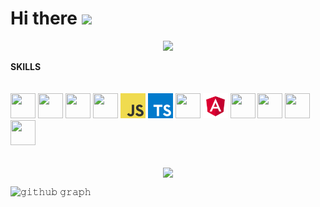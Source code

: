 # Hi there <img src="https://github.com/TheDudeThatCode/TheDudeThatCode/blob/master/Assets/Hi.gif" width="29px">

<div align="center">

![](https://camo.githubusercontent.com/992babdffd8c74a1502de375fbdf7e4d54773242/68747470733a2f2f6d656469612e67697068792e636f6d2f6d656469612f53576f536b4e36447854737a71494b4571762f67697068792e676966)
</div>

**SKILLS**  
<br/>
<br/>
<code><img height="40" width="40" src="https://encrypted-tbn0.gstatic.com/images?q=tbn:ANd9GcR5uvjSdCo6VYwgc5rbhjrVxkGyi41FpHZ4hedExWOEuaAotbreXsoBd0LMeP6dDALj3nw&usqp=CAU"></code>
<code><img height="40" width="40" src="https://i2.wp.com/thecodeblogger.com/wp-content/uploads/2019/03/webp.net-resizeimage-2.png?fit=303%2C300&ssl=1"></code>
<code><img height="40" width="40" src="https://www.flaticon.com/svg/static/icons/svg/1216/1216733.svg"></code>
<code><img height="40" width="40" src="https://cdn.iconscout.com/icon/free/png-256/css-131-722685.png"></code>
<code><img height="40" width="40" src="https://raw.githubusercontent.com/github/explore/80688e429a7d4ef2fca1e82350fe8e3517d3494d/topics/javascript/javascript.png"></code>
<code><img height="40" width="40" src="https://raw.githubusercontent.com/github/explore/80688e429a7d4ef2fca1e82350fe8e3517d3494d/topics/typescript/typescript.png"></code>
<code><img height="40" width="40" src="https://getbootstrap.com/docs/5.0/assets/brand/bootstrap-social-logo.png"></code>
<code><img height="40" width="40" src="https://raw.githubusercontent.com/github/explore/80688e429a7d4ef2fca1e82350fe8e3517d3494d/topics/angular/angular.png"></code>
<code><img height="40" width="40" src="https://upload.wikimedia.org/wikipedia/commons/thumb/2/29/Postgresql_elephant.svg/1200px-Postgresql_elephant.svg.png"></code>
<code><img height="40" width="40" src="https://cdnlogo.com/logos/m/21/microsoft-sql-server.svg"></code>
<code><img height="40" width="40" src="https://upload.wikimedia.org/wikipedia/commons/thumb/3/3f/Git_icon.svg/1024px-Git_icon.svg.png"></code>
<code><img height="40" width="40" src="https://avatars.githubusercontent.com/u/42068324?s=280&v=4"></code>
<br/>
<br/>

<p align="center">
  <a href="https://github.com/DuongQuocTuan">
    <img align="center" src="https://github-readme-stats.vercel.app/api?username=DuongQuocTuan&show_icons=true&hide_border=true&title_color=94b4a4&amp&icon_color=FFFFFF&amp&text_color=FFFFFF&amp&bg_color=000000&count_private=true&include_all_commits=true"/>
  </a>
</p>

![𝚐𝚒𝚝𝚑𝚞𝚋 𝚐𝚛𝚊𝚙𝚑](https://activity-graph.herokuapp.com/graph?username=DuongQuocTuan&theme=react-dark&hide_border=true&area=true)

